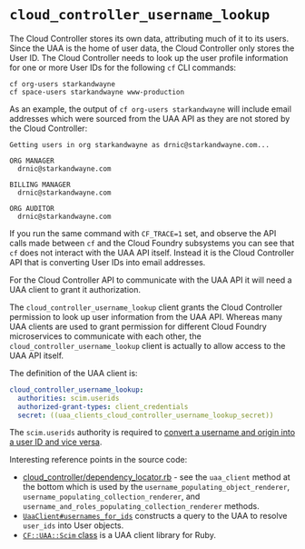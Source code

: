 # `cloud_controller_username_lookup`

The Cloud Controller stores its own data, attributing much of it to its users. Since the UAA is the home of user data, the Cloud Controller only stores the User ID. The Cloud Controller needs to look up the user profile information for one or more User IDs for the following `cf` CLI commands:

```text
cf org-users starkandwayne
cf space-users starkandwayne www-production
```

As an example, the output of `cf org-users starkandwayne` will include email addresses which were sourced from the UAA API as they are not stored by the Cloud Controller:

```text
Getting users in org starkandwayne as drnic@starkandwayne.com...

ORG MANAGER
  drnic@starkandwayne.com

BILLING MANAGER
  drnic@starkandwayne.com

ORG AUDITOR
  drnic@starkandwayne.com
```

If you run the same command with `CF_TRACE=1` set, and observe the API calls made between `cf` and the Cloud Foundry subsystems you can see that `cf` does not interact with the UAA API itself. Instead it is the Cloud Controller API that is converting User IDs into email addresses.

For the Cloud Controller API to communicate with the UAA API it will need a UAA client to grant it authorization.

The `cloud_controller_username_lookup` client grants the Cloud Controller permission to look up user information from the UAA API. Whereas many UAA clients are used to grant permission for different Cloud Foundry microservices to communicate with each other, the `cloud_controller_username_lookup` client is actually to allow access to the UAA API itself.

The definition of the UAA client is:

```yaml
cloud_controller_username_lookup:
  authorities: scim.userids
  authorized-grant-types: client_credentials
  secret: ((uaa_clients_cloud_controller_username_lookup_secret))
```

The `scim.userids` authority is required to [convert a username and origin into a user ID and vice versa](https://github.com/cloudfoundry/uaa/blob/master/docs/UAA-Security.md#username-from-id-queries).

Interesting reference points in the source code:

* [cloud_controller/dependency_locator.rb](https://github.com/cloudfoundry/cloud_controller_ng/blob/5a767b860bf641964a2a84f049a8b8d863013129/lib/cloud_controller/dependency_locator.rb#L233-L272) - see the `uaa_client` method at the bottom which is used by the `username_populating_object_renderer`, `username_populating_collection_renderer`, and `username_and_roles_populating_collection_renderer` methods.
* [`UaaClient#usernames_for_ids`](https://github.com/cloudfoundry/cloud_controller_ng/blob/5a767b860bf641964a2a84f049a8b8d863013129/lib/cloud_controller/uaa/uaa_client.rb#L38-L50) constructs a query to the UAA to resolve `user_ids` into User objects.
* [`CF::UAA::Scim` class](https://github.com/cloudfoundry/cf-uaa-lib/blob/master/lib/uaa/scim.rb) is a UAA client library for Ruby.